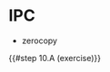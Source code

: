 <!--
    Copyright 2024, Colias Group, LLC

    SPDX-License-Identifier: CC-BY-SA-4.0
-->

# IPC

- zerocopy

{{#step 10.A (exercise)}}
